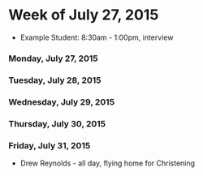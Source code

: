 # Week of July 27, 2015

* Example Student: 8:30am - 1:00pm, interview

### Monday, July 27, 2015

### Tuesday, July 28, 2015

### Wednesday, July 29, 2015

### Thursday, July 30, 2015

### Friday, July 31, 2015
* Drew Reynolds - all day, flying home for Christening
